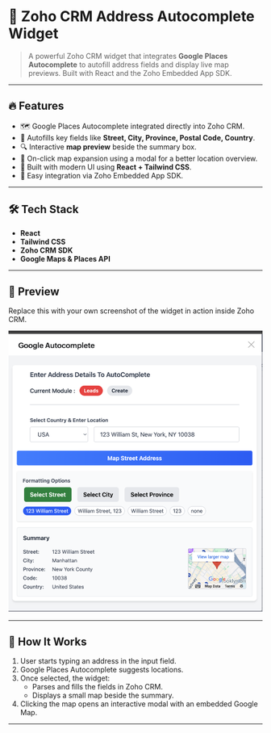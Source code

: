 # 🧠 Zoho CRM Address Autocomplete Widget

> A powerful Zoho CRM widget that integrates **Google Places Autocomplete** to autofill address fields and display live map previews. Built with React and the Zoho Embedded App SDK.


---

## 🔥 Features

- 🗺️ Google Places Autocomplete integrated directly into Zoho CRM.
- 🧠 Autofills key fields like **Street, City, Province, Postal Code, Country**.
- 🔍 Interactive **map preview** beside the summary box.
- 📍 On-click map expansion using a modal for a better location overview.
- 🚀 Built with modern UI using **React + Tailwind CSS**.
- 🧩 Easy integration via Zoho Embedded App SDK.

---

## 🛠️ Tech Stack

- **React**
- **Tailwind CSS**
- **Zoho CRM SDK**
- **Google Maps & Places API**

---

## 📸 Preview

Replace this with your own screenshot of the widget in action inside Zoho CRM.

![Widget Preview](./zoho-googlepreview.png) 

---

## 🧪 How It Works

1. User starts typing an address in the input field.
2. Google Places Autocomplete suggests locations.
3. Once selected, the widget:
   - Parses and fills the fields in Zoho CRM.
   - Displays a small map beside the summary.
4. Clicking the map opens an interactive modal with an embedded Google Map.

---

